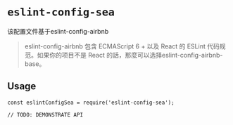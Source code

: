# `eslint-config-sea`

该配置文件基于eslint-config-airbnb

> eslint-config-airbnb 包含 ECMAScript 6 + 以及 React 的 ESLint 代码规范。如果你的项目不是 React 的話，那麼可以选择eslint-config-airbnb-base。

## Usage

```
const eslintConfigSea = require('eslint-config-sea');

// TODO: DEMONSTRATE API
```
